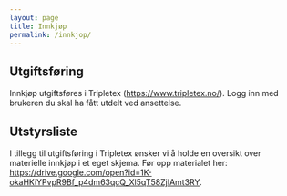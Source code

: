 ```yaml
---
layout: page
title: Innkjøp
permalink: /innkjop/
---
```


## Utgiftsføring
Innkjøp utgiftsføres i Tripletex (https://www.tripletex.no/). Logg inn med brukeren du skal ha fått utdelt ved ansettelse.

## Utstyrsliste

I tillegg til utgiftsføring i Tripletex ønsker vi å holde en oversikt over materielle innkjøp i et eget skjema. Før opp materialet her: https://drive.google.com/open?id=1K-okaHKiYPvpR9Bf_p4dm63qcQ_Xl5qT58ZjIAmt3RY.
